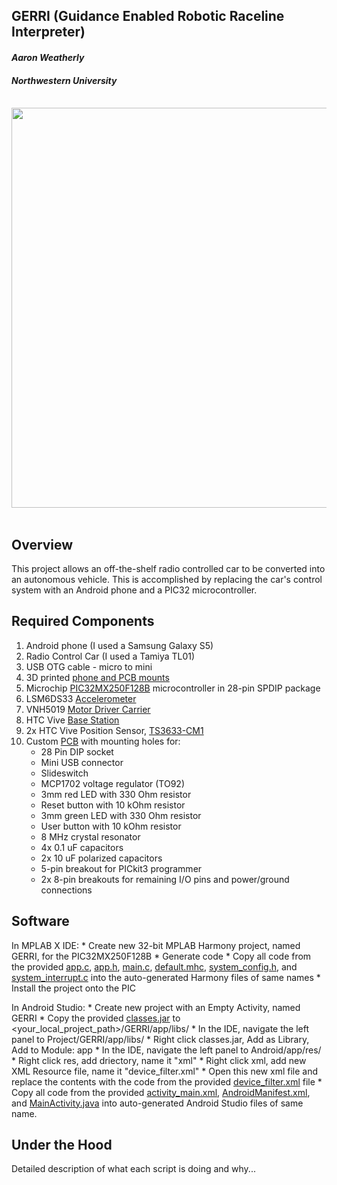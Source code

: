 ## GERRI (Guidance Enabled Robotic Raceline Interpreter)
#### _Aaron Weatherly_
#### _Northwestern University_

<p>
<br>
<img src="./Images/car2.JPG" width="640"
      style="margin-left:auto; margin-right:auto; display:block;"/>
<br>
</p>

## Overview
This project allows an off-the-shelf radio controlled car to be converted into an autonomous
vehicle. This is accomplished by replacing the car's control system with an Android phone and 
a PIC32 microcontroller. 


## Required Components 
1. Android phone (I used a Samsung Galaxy S5)
2. Radio Control Car (I used a Tamiya TL01)
3. USB OTG cable - micro to mini
4. 3D printed [phone and PCB mounts][parts]
5. Microchip [PIC32MX250F128B][pic] microcontroller in 28-pin SPDIP package
6. LSM6DS33 [Accelerometer][accel] 
7. VNH5019 [Motor Driver Carrier][hbridge]
8. HTC Vive [Base Station][base]
9. 2x HTC Vive Position Sensor, [TS3633-CM1][vive]
10. Custom [PCB][pcb] with mounting holes for:
	* 28 Pin DIP socket
	* Mini USB connector
	* Slideswitch
	* MCP1702 voltage regulator (TO92)
	* 3mm red LED with 330 Ohm resistor
	* Reset button with 10 kOhm resistor
	* 3mm green LED with 330 Ohm resistor
	* User button with 10 kOhm resistor
	* 8 MHz crystal resonator
	* 4x 0.1 uF capacitors
	* 2x 10 uF polarized capacitors
	* 5-pin breakout for PICkit3 programmer
	* 2x 8-pin breakouts for remaining I/O pins and power/ground connections

	
## Software
In MPLAB X IDE:
	* Create new 32-bit MPLAB Harmony project, named GERRI, for the PIC32MX250F128B
	* Generate code
	* Copy all code from the provided [app.c][appc], [app.h][apph], [main.c][main], 
	[default.mhc][default], [system_config.h][config], and [system_interrupt.c][interrupt]
	into the auto-generated Harmony files of same names
	* Install the project onto the PIC
	
In Android Studio:
	* Create new project with an Empty Activity, named GERRI
	* Copy the provided [classes.jar][classes] to <your_local_project_path>/GERRI/app/libs/
	* In the IDE, navigate the left panel to Project/GERRI/app/libs/
	* Right click classes.jar, Add as Library, Add to Module: app
	* In the IDE, navigate the left panel to Android/app/res/
	* Right click res, add driectory, name it "xml"
	* Right click xml, add new XML Resource file, name it "device_filter.xml"
	* Open this new xml file and replace the contents with the code from the provided 
	[device_filter.xml][filter] file
	* Copy all code from the provided [activity_main.xml][layout], [AndroidManifest.xml][manifest], 
	and [MainActivity.java][java] into auto-generated Android Studio files of same name.

	
## Under the Hood
Detailed description of what each script is doing and why...

	
[parts]: https://github.com/weatherman03/GERRI/tree/master/Parts
[pic]: http://www.microchipdirect.com/product/PIC32MX250F128B
[accel]: https://www.pololu.com/product/2736
[hbridge]: https://www.pololu.com/product/1451
[base]: https://www.vive.com/us/accessory/base-station/
[vive]: https://www.triadsemi.com/product/ts3633-cm1/
[pcb]: https://github.com/weatherman03/GERRI/tree/master/Eagle
[appc]: https://github.com/weatherman03/GERRI/blob/master/Harmony/app.c
[apph]: https://github.com/weatherman03/GERRI/blob/master/Harmony/app.h
[main]: https://github.com/weatherman03/GERRI/blob/master/Harmony/main.c
[default]: https://github.com/weatherman03/GERRI/blob/master/Harmony/default.mhc
[config]: https://github.com/weatherman03/GERRI/blob/master/Harmony/system_config.h
[interrupt]: https://github.com/weatherman03/GERRI/blob/master/Harmony/system_interrupt.c
[classes]: https://github.com/weatherman03/GERRI/blob/master/Android/classes.jar
[filter]: https://github.com/weatherman03/GERRI/blob/master/Android/device_filter.xml
[layout]: https://github.com/weatherman03/GERRI/blob/master/Android/activity_main.xml
[manifest]: https://github.com/weatherman03/GERRI/blob/master/Android/AndroidManifest.xml
[java]: https://github.com/weatherman03/GERRI/blob/master/Android/MainActivity.java

